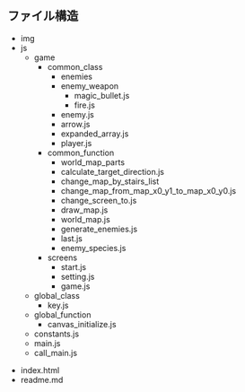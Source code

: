 ## ファイル構造

- img <!-- 画像一覧 -->
- js <!-- js ファイル -->
    - game <!-- ゲーム内容に関わる処理 -->
        - common_class <!-- ゲーム内容における処理全般で使えるクラス -->
            - enemies <!-- 敵キャラクラス -->
            - enemy_weapon <!-- 敵の武器クラス -->
                * magic_bullet.js <!-- 魔法弾クラス -->
                * fire.js <!-- 炎攻撃クラス -->
            * enemy.js <!-- 敵キャラ大元クラス -->
            * arrow.js <!-- プレイヤーの武器である弓矢 Arrow クラス -->
            * expanded_array.js <!-- 機能拡張した Array (組み込み) クラス -->
            * player.js <!-- プレイヤー Player クラス -->
        - common_function <!-- ゲーム内容における処理全般で使える関数 -->
            - world_map_parts <!-- マップのパーツ(16 × 16 サイズ = 1画面分) -->
            * calculate_target_direction.js <!-- 目標の方向を算出する -->
            * change_map_by_stairs_list <!-- 階段によるマップ移動を定義した関数 -->
            * change_map_from_map_x0_y1_to_map_x0_y0.js <!-- マップ[0][1]からラスボスの城のあるマップ[0][0]に行くときの謎解き要素の追加 -->
            * change_screen_to.js <!-- メインループを止めて、次の画面に遷移する関数 -->
            * draw_map.js <!-- マップのパーツのデータに従って、キャンパスに描画する関数 -->
            * world_map.js <!-- マップのパーツを組み合わせて、世界全体(ワールドマップ)を定義 -->
            * generate_enemies.js <!-- 敵キャラを実際に生成する -->
            * last.js <!-- 配列の一番最後の要素を参照する -->
            * enemy_species.js <!-- 敵の種類一覧 -->
        - screens
            * start.js <!-- スタート画面 -->
            * setting.js <!-- 設定画面 -->
            * game.js <!-- プレイ画面 -->
    - global_class <!-- プログラム全体で用いるクラス -->
        * key.js <!-- 入力情報をつかさどる Key クラス -->
    - global_function <!-- プログラム全体で用いる関数 -->
        * canvas_initialize.js <!-- canvas をまっさらに初期化する関数 -->
    * constants.js <!-- プログラム全体で用いる定数はここに一覧で記載する -->
    * main.js <!-- 一番最初に呼ばれる関数 -->
    * call_main.js <!-- main 関数を呼ぶための関数(html と main 関数の仲介役) -->
* index.html <!-- 初期ページ -->
* readme.md <!-- このファイル -->